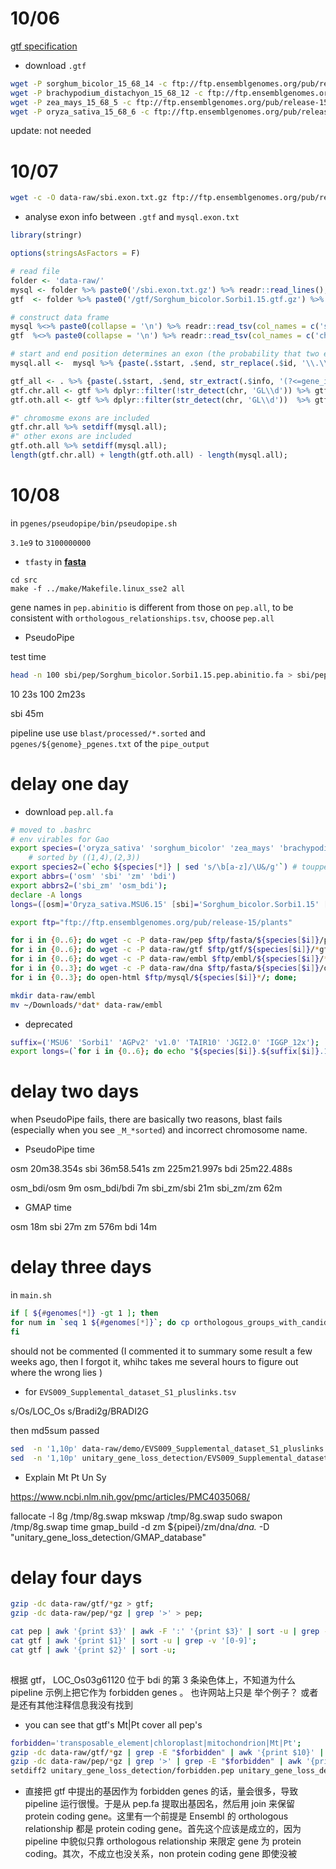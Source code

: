 # 10/06

[gtf specification](http://www.gencodegenes.org/gencodeformat.html)

- download `.gtf` 

```bash
wget -P sorghum_bicolor_15_68_14 -c ftp://ftp.ensemblgenomes.org/pub/release-15/plants/gtf/sorghum_bicolor/Sorghum_bicolor.Sorbi1.15.gtf.gz
wget -P brachypodium_distachyon_15_68_12 -c ftp://ftp.ensemblgenomes.org/pub/release-15/plants/gtf/brachypodium_distachyon/Brachypodium_distachyon.v1.0.15.gtf.gz
wget -P zea_mays_15_68_5 -c ftp://ftp.ensemblgenomes.org/pub/release-15/plants/gtf/zea_mays/Zea_mays.AGPv2.15.gtf.gz
wget -P oryza_sativa_15_68_6 -c ftp://ftp.ensemblgenomes.org/pub/release-15/plants/gtf/oryza_sativa/Oryza_sativa.MSU6.15.gtf.gz
```

update: not needed



# 10/07

```bash
wget -c -O data-raw/sbi.exon.txt.gz ftp://ftp.ensemblgenomes.org/pub/release-15/plants/mysql/sorghum_bicolor_core_15_68_14/exon.txt.gz
```

- analyse exon info between `.gtf` and `mysql.exon.txt`

```r
library(stringr)

options(stringsAsFactors = F)

# read file
folder <- 'data-raw/'
mysql <- folder %>% paste0('/sbi.exon.txt.gz') %>% readr::read_lines();
gtf  <- folder %>% paste0('/gtf/Sorghum_bicolor.Sorbi1.15.gtf.gz') %>% readr::read_lines() %>% str_subset('exon\t');

# construct data frame
mysql %<>% paste0(collapse = '\n') %>% readr::read_tsv(col_names = c('start', 'end', 'id'), col_types = '--ii-----c---');
gtf  %<>% paste0(collapse = '\n') %>% readr::read_tsv(col_names = c('chr', 'start', 'end', 'info'), col_types = 'c--ii---c');

# start and end position determines an exon (the probability that two exons on different chromosome have the same coordinate)
mysql.all <-  mysql %>% {paste(.$start, .$end, str_replace(.$id, '\\.\\d+_exon_\\d+', ''))} %>% unique();

gtf_all <- . %>% {paste(.$start, .$end, str_extract(.$info, '(?<=gene_id ")[\\w\\W]+?(?=")'))} %>% unique;
gtf.chr.all <- gtf %>% dplyr::filter(!str_detect(chr, 'GL\\d')) %>% gtf_all;
gtf.oth.all <- gtf %>% dplyr::filter(str_detect(chr, 'GL\\d'))  %>% gtf_all;

#" chromosme exons are included
gtf.chr.all %>% setdiff(mysql.all);
#" other exons are included
gtf.oth.all %>% setdiff(mysql.all);
length(gtf.chr.all) + length(gtf.oth.all) - length(mysql.all);
```



# 10/08

in `pgenes/pseudopipe/bin/pseudopipe.sh`

`3.1e9` to `3100000000` 

- `tfasty` in [**fasta**](http://faculty.virginia.edu/wrpearson/fasta/)

```
cd src
make -f ../make/Makefile.linux_sse2 all
```

gene names in `pep.abinitio` is different from those on `pep.all`, to be consistent with `orthologous_relationships.tsv`, choose `pep.all`


- PseudoPipe

test time 

```bash
head -n 100 sbi/pep/Sorghum_bicolor.Sorbi1.15.pep.abinitio.fa > sbi/pep/Sorghum_bicolor.Sorbi1.15.pep.fa; trash ${pipeo}/sbi;  time  pseudopipe.sh ${pipeo}/sbi sbi/dna/dna_rm.fa sbi/dna/Sorghum_bicolor.Sorbi1.15.dna.chromosome.%s.fa sbi/pep/Sorghum_bicolor.Sorbi1.15.pep.fa sbi/mysql/chr%s_exLocs 0
```

10 23s
100 2m23s

sbi 45m

pipeline use use `blast/processed/*.sorted` and `pgenes/${genome}_pgenes.txt` of the `pipe_output`



# delay one day

- download `pep.all.fa`

```bash
# moved to .bashrc
# env virables for Gao
export species=('oryza_sativa' 'sorghum_bicolor' 'zea_mays' 'brachypodium_distachyon' 'arabidopsis_thaliana' 'populus_trichocarpa' 'vitis_vinifera')
    # sorted by ((1,4),(2,3))
export species2=(`echo ${species[*]} | sed 's/\b[a-z]/\U&/g'`) # toupper first letter
export abbrs=('osm' 'sbi' 'zm' 'bdi')
export abbrs2=('sbi_zm' 'osm_bdi');
declare -A longs
longs=([osm]='Oryza_sativa.MSU6.15' [sbi]='Sorghum_bicolor.Sorbi1.15' [zm]='Zea_mays.AGPv2.15' [bdi]='Brachypodium_distachyon.v1.0.15')

export ftp="ftp://ftp.ensemblgenomes.org/pub/release-15/plants"

for i in {0..6}; do wget -c -P data-raw/pep $ftp/fasta/${species[$i]}/pep/*all*; done; 
for i in {0..6}; do wget -c -P data-raw/gtf $ftp/gtf/${species[$i]}/*gtf*; done; 
for i in {0..6}; do wget -c -P data-raw/embl $ftp/embl/${species[$i]}/*gz; done; 
for i in {0..3}; do wget -c -P data-raw/dna $ftp/fasta/${species[$i]}/dna/*chromosome.[0-9]*; done; 
for i in {0..3}; do open-html $ftp/mysql/${species[$i]}*/; done; 

mkdir data-raw/embl
mv ~/Downloads/*dat* data-raw/embl
```

- deprecated

```bash
suffix=('MSU6' 'Sorbi1' 'AGPv2' 'v1.0' 'TAIR10' 'JGI2.0' 'IGGP_12x');
export longs=(`for i in {0..6}; do echo "${species[$i]}.${suffix[$i]}.15"; done | sed 's/^[a-z]/\U&/g' | paste -s -d ' '`);
```



# delay two days

when PseudoPipe fails, there are basically two reasons, blast fails (especially when you see `_M_*sorted`) and incorrect chromosome name.

- PseudoPipe time

osm    20m38.354s
sbi    36m58.541s
zm    225m21.997s
bdi    25m22.488s

osm_bdi/osm    9m
osm_bdi/bdi    7m
sbi_zm/sbi     21m
sbi_zm/zm      62m



- GMAP time

osm    18m
sbi    27m
zm     576m
bdi    14m



# delay three days

in `main.sh`

```bash
if [ ${#genomes[*]} -gt 1 ]; then
for num in `seq 1 ${#genomes[*]}`; do cp orthologous_groups_with_candidate_unitary_gene_loss_in_${genomes_list}.tsv orthologous_groups_with_candidate_unitary_gene_loss_in_${genomes[$num-1]}.tsv; done
fi
```

should not be commented (I commented it to summary some result a few weeks ago, then I forgot it, whihc takes me several hours to figure out where the wrong lies )

- for `EVS009_Supplemental_dataset_S1_pluslinks.tsv`

s/Os/LOC_Os
s/Bradi2g/BRADI2G

then md5sum passed

```bash
sed  -n '1,10p' data-raw/demo/EVS009_Supplemental_dataset_S1_pluslinks.tsv | md5sum;
sed  -n '1,10p' unitary_gene_loss_detection/EVS009_Supplemental_dataset_S1_pluslinks.tsv | md5sum;
```

- Explain Mt Pt Un Sy

https://www.ncbi.nlm.nih.gov/pmc/articles/PMC4035068/

fallocate -l 8g /tmp/8g.swap
mkswap /tmp/8g.swap
sudo swapon /tmp/8g.swap
time gmap_build -d zm  ${pipei}/zm/dna/*dna.* -D "unitary_gene_loss_detection/GMAP_database"



# delay four days

```bash
gzip -dc data-raw/gtf/*gz > gtf;
gzip -dc data-raw/pep/*gz | grep '>' > pep;

cat pep | awk '{print $3}' | awk -F ':' '{print $3}' | sort -u | grep -v '[0-9]' ;
cat gtf | awk '{print $1}' | sort -u | grep -v '[0-9]';
cat gtf | awk '{print $2}' | sort -u;
 
```

根据 gtf， LOC_Os03g61120 位于 bdi 的第 3 条染色体上，不知道为什么 pipeline 示例上把它作为 forbidden genes 。 
也许网站上只是 举个例子？ 或者是还有其他注释信息我没有找到

- you can see that gtf's Mt|Pt cover all pep's

```bash
forbidden='transposable_element|chloroplast|mitochondrion|Mt|Pt';
gzip -dc data-raw/gtf/*gz | grep -E "$forbidden" | awk '{print $10}' | awk -F '"' '{print $2}' > unitary_gene_loss_detection/forbidden.gtf;
gzip -dc data-raw/pep/*gz | grep '>' | grep -E "$forbidden" | awk '{print $4}' | awk -F ':' '{print $2}' >> unitary_gene_loss_detection/forbidden.pep;
setdiff2 unitary_gene_loss_detection/forbidden.pep unitary_gene_loss_detection/forbidden.gtf
```

- 直接把 gtf 中提出的基因作为 forbidden genes 的话，量会很多，导致 pipeline 运行很慢。于是从 pep.fa 提取出基因名，然后用 join 来保留 protein coding gene。这里有一个前提是 Ensembl 的 orthologous relationship 都是 protein coding gene。首先这个应该是成立的，因为 pipeline 中貌似只靠 orthologous relationship 来限定 gene 为 protein coding。其次，不成立也没关系，non protein coding gene 即使没被
